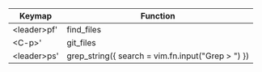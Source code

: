 | Keymap | Function |
| ------ | -------- |
| \<leader>pf' | find_files |
| \<C-p>' | git_files |
| \<leader>ps' | grep_string({ search = vim.fn.input("Grep > ") }) |
